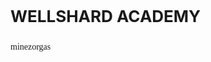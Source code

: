 <p style="font-family: Luminari"> 
 <p style="font-size: 26px"> <b>WELLSHARD ACADEMY</b> </p>
</p>

<p style="font-family: Baskerville"> minezorgas </p>

